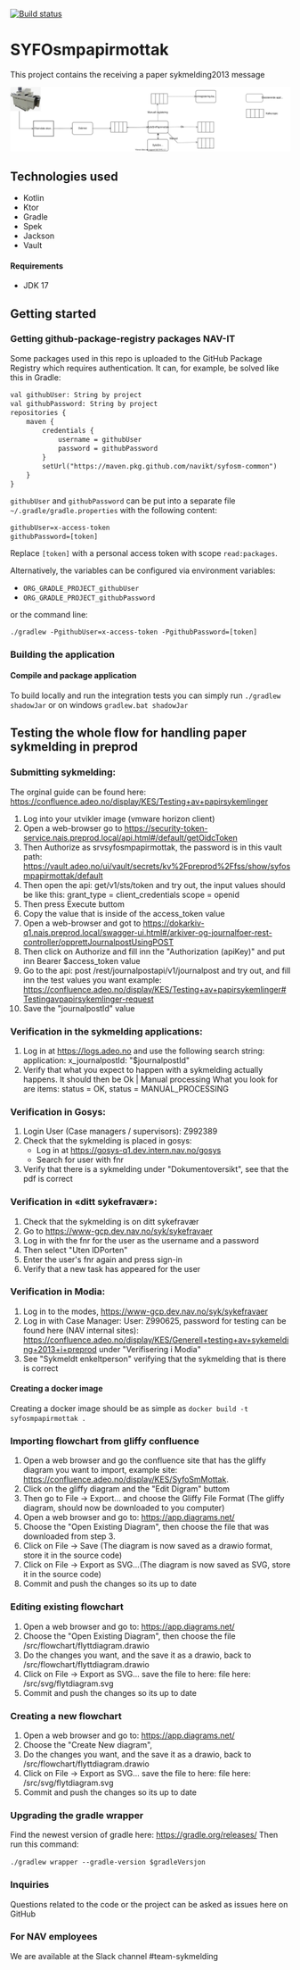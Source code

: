 [![Build status](https://github.com/navikt/syfosmpapirmottak/workflows/Deploy%20to%20dev%20and%20prod/badge.svg)](https://github.com/navikt/syfosmpapirmottak/workflows/Deploy%20to%20dev%20and%20prod/badge.svg)

# SYFOsmpapirmottak
This project contains the receiving a paper sykmelding2013 message

<img src="./src/svg/flyttdiagram.svg" alt="Image of the flow of the paper sykmelding application">

## Technologies used
* Kotlin
* Ktor
* Gradle
* Spek
* Jackson
* Vault

#### Requirements

* JDK 17

## Getting started
### Getting github-package-registry packages NAV-IT
Some packages used in this repo is uploaded to the GitHub Package Registry which requires authentication. It can, for example, be solved like this in Gradle:
```
val githubUser: String by project
val githubPassword: String by project
repositories {
    maven {
        credentials {
            username = githubUser
            password = githubPassword
        }
        setUrl("https://maven.pkg.github.com/navikt/syfosm-common")
    }
}
```

`githubUser` and `githubPassword` can be put into a separate file `~/.gradle/gradle.properties` with the following content:

```                                                     
githubUser=x-access-token
githubPassword=[token]
```

Replace `[token]` with a personal access token with scope `read:packages`.

Alternatively, the variables can be configured via environment variables:

* `ORG_GRADLE_PROJECT_githubUser`
* `ORG_GRADLE_PROJECT_githubPassword`

or the command line:

```
./gradlew -PgithubUser=x-access-token -PgithubPassword=[token]
```

### Building the application
#### Compile and package application
To build locally and run the integration tests you can simply run `./gradlew shadowJar` or on windows 
`gradlew.bat shadowJar`

## Testing the whole flow for handling paper sykmelding in preprod
### Submitting sykmelding:
The orginal guide can be found here: https://confluence.adeo.no/display/KES/Testing+av+papirsykemlinger
1. Log into your utvikler image (vmware horizon client)
2. Open a web-browser go to https://security-token-service.nais.preprod.local/api.html#/default/getOidcToken
3. Then Authorize as srvsyfosmpapirmottak, the password is in this vault path: https://vault.adeo.no/ui/vault/secrets/kv%2Fpreprod%2Ffss/show/syfosmpapirmottak/default
4. Then open the api: get/v1/sts/token and try out, the input values should be like this:
grant_type = client_credentials 
scope = openid
5. Then press Execute buttom
6. Copy the value that is inside of the access_token value
7. Open a web-browser and got to https://dokarkiv-q1.nais.preprod.local/swagger-ui.html#/arkiver-og-journalfoer-rest-controller/opprettJournalpostUsingPOST
8. Then click on Authorize and fill inn the "Authorization  (apiKey)" and put inn Bearer $access_token value
9. Go to the api: post /rest/journalpostapi/v1/journalpost and try out, and fill inn the test values you want example:
https://confluence.adeo.no/display/KES/Testing+av+papirsykemlinger#Testingavpapirsykemlinger-request
10. Save the "journalpostId" value

### Verification in the sykmelding applications:
1. Log in at https://logs.adeo.no and use the following search string: application: x_journalpostId: "$journalpostId"
2. Verify that what you expect to happen with a sykmelding actually happens. It should then be Ok | Manual processing
   What you look for are items: status = OK, status = MANUAL_PROCESSING 

### Verification in Gosys:
1. Login User (Case managers / supervisors):
   Z992389
2. Check that the sykmelding is placed in gosys:
   - Log in at https://gosys-q1.dev.intern.nav.no/gosys
   - Search for user with fnr
3. Verify that there is a sykmelding under "Dokumentoversikt", see that the pdf is correct


### Verification in «ditt sykefravær»:
1. Check that the sykmelding is on ditt sykefravær
2. Go to https://www-gcp.dev.nav.no/syk/sykefravaer
3. Log in with the fnr for the user as the username and a password
3. Then select "Uten IDPorten"
4. Enter the user's fnr again and press sign-in
5. Verify that a new task has appeared for the user

### Verification in Modia:
1. Log in to the modes, https://www-gcp.dev.nav.no/syk/sykefravaer
2. Log in with Case Manager: User: Z990625, password for testing can be found here (NAV internal sites):
   https://confluence.adeo.no/display/KES/Generell+testing+av+sykemelding+2013+i+preprod under "Verifisering i Modia"
3. See "Sykmeldt enkeltperson" verifying that the sykmelding that is there is correct

#### Creating a docker image
Creating a docker image should be as simple as `docker build -t syfosmpapirmottak .`


### Importing flowchart from gliffy confluence
1. Open a web browser and go the confluence site that has the gliffy diagram you want to import, example site:
https://confluence.adeo.no/display/KES/SyfoSmMottak.
2. Click on the gliffy diagram and the "Edit Digram" buttom
3. Then go to File -> Export... and choose the Gliffy File Format (The gliffy diagram, should now be downloaded to you computer)
4. Open a web browser and go to: https://app.diagrams.net/
5. Choose the "Open Existing Diagram", then choose the file that was downloaded from step 3.
6. Click on File -> Save (The diagram is now saved as a drawio format, store it in the source code)
7. Click on File -> Export as SVG...(The diagram is now saved as SVG, store it in the source code)
8. Commit and push the changes so its up to date

### Editing existing flowchart
1. Open a web browser and go to: https://app.diagrams.net/
2. Choose the "Open Existing Diagram", then choose the file /src/flowchart/flyttdiagram.drawio
3. Do the changes you want, and the save it as a drawio, back to /src/flowchart/flyttdiagram.drawio
4. Click on File -> Export as SVG... save the file to here: file here: /src/svg/flytdiagram.svg
5. Commit and push the changes so its up to date

### Creating a new flowchart
1. Open a web browser and go to: https://app.diagrams.net/
2. Choose the "Create New diagram",
3. Do the changes you want, and the save it as a drawio, back to /src/flowchart/flyttdiagram.drawio
4. Click on File -> Export as SVG... save the file to here: file here: /src/svg/flytdiagram.svg
5. Commit and push the changes so its up to date

### Upgrading the gradle wrapper
Find the newest version of gradle here: https://gradle.org/releases/ Then run this command:

```./gradlew wrapper --gradle-version $gradleVersjon```

### Inquiries
Questions related to the code or the project can be asked as issues here on GitHub

### For NAV employees
We are available at the Slack channel #team-sykmelding